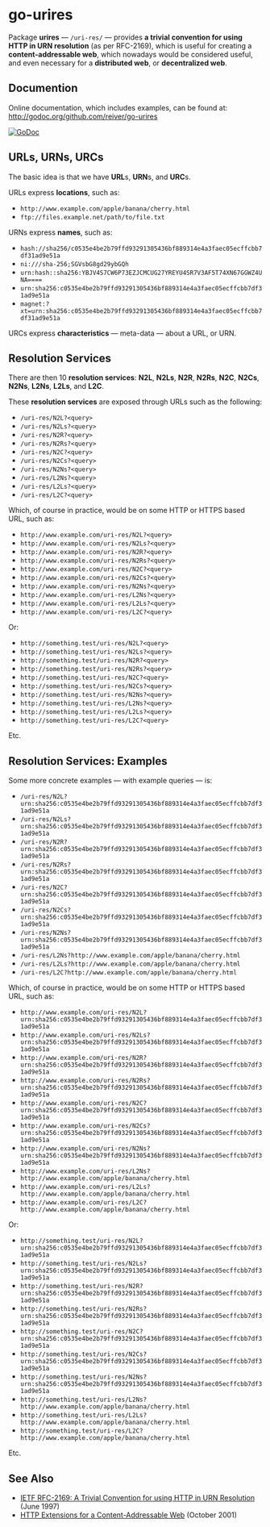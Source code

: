# go-urires

Package **urires** — `/uri-res/` — provides **a trivial convention for using HTTP in URN resolution** (as per RFC-2169),
which is useful for creating a **content-addressable web**,
which nowadays would be considered useful, and even necessary for a **distributed web**, or **decentralized web**.

## Documention

Online documentation, which includes examples, can be found at: http://godoc.org/github.com/reiver/go-urires

[![GoDoc](https://godoc.org/github.com/reiver/go-urires?status.svg)](https://godoc.org/github.com/reiver/go-urires)

## URLs, URNs, URCs

The basic idea is that we have **URL**s, **URN**s, and **URC**s.

URLs express **locations**, such as:
* `http://www.example.com/apple/banana/cherry.html`
* `ftp://files.example.net/path/to/file.txt`

URNs express **names**, such as:
* `hash://sha256/c0535e4be2b79ffd93291305436bf889314e4a3faec05ecffcbb7df31ad9e51a`
* `ni:///sha-256;SGVsbG8gd29ybGQh`
* `urn:hash::sha256:YBJV4S7CW6P73EZJCMCUG27YREYU4SR7V3AF5T74XN67GGWZ4UNA====`
* `urn:sha256:c0535e4be2b79ffd93291305436bf889314e4a3faec05ecffcbb7df31ad9e51a`
* `magnet:?xt=urn:sha256:c0535e4be2b79ffd93291305436bf889314e4a3faec05ecffcbb7df31ad9e51a`

URCs express **characteristics** — meta-data — about a URL, or URN.

## Resolution Services

There are then 10 **resolution services**:
**N2L**,
**N2Ls**,
**N2R**,
**N2Rs**,
**N2C**,
**N2Cs**,
**N2Ns**,
**L2Ns**,
**L2Ls**, and
**L2C**.

These **resolution services** are exposed through URLs such as the following:
* `/uri-res/N2L?<query>`
* `/uri-res/N2Ls?<query>`
* `/uri-res/N2R?<query>`
* `/uri-res/N2Rs?<query>`
* `/uri-res/N2C?<query>`
* `/uri-res/N2Cs?<query>`
* `/uri-res/N2Ns?<query>`
* `/uri-res/L2Ns?<query>`
* `/uri-res/L2Ls?<query>`
* `/uri-res/L2C?<query>`

Which, of course in practice, would be on some HTTP or HTTPS based URL, such as:
* `http://www.example.com/uri-res/N2L?<query>`
* `http://www.example.com/uri-res/N2Ls?<query>`
* `http://www.example.com/uri-res/N2R?<query>`
* `http://www.example.com/uri-res/N2Rs?<query>`
* `http://www.example.com/uri-res/N2C?<query>`
* `http://www.example.com/uri-res/N2Cs?<query>`
* `http://www.example.com/uri-res/N2Ns?<query>`
* `http://www.example.com/uri-res/L2Ns?<query>`
* `http://www.example.com/uri-res/L2Ls?<query>`
* `http://www.example.com/uri-res/L2C?<query>`

Or:
* `http://something.test/uri-res/N2L?<query>`
* `http://something.test/uri-res/N2Ls?<query>`
* `http://something.test/uri-res/N2R?<query>`
* `http://something.test/uri-res/N2Rs?<query>`
* `http://something.test/uri-res/N2C?<query>`
* `http://something.test/uri-res/N2Cs?<query>`
* `http://something.test/uri-res/N2Ns?<query>`
* `http://something.test/uri-res/L2Ns?<query>`
* `http://something.test/uri-res/L2Ls?<query>`
* `http://something.test/uri-res/L2C?<query>`

Etc.

## Resolution Services: Examples

Some more concrete examples — with example queries — is:
* `/uri-res/N2L?urn:sha256:c0535e4be2b79ffd93291305436bf889314e4a3faec05ecffcbb7df31ad9e51a`
* `/uri-res/N2Ls?urn:sha256:c0535e4be2b79ffd93291305436bf889314e4a3faec05ecffcbb7df31ad9e51a`
* `/uri-res/N2R?urn:sha256:c0535e4be2b79ffd93291305436bf889314e4a3faec05ecffcbb7df31ad9e51a`
* `/uri-res/N2Rs?urn:sha256:c0535e4be2b79ffd93291305436bf889314e4a3faec05ecffcbb7df31ad9e51a`
* `/uri-res/N2C?urn:sha256:c0535e4be2b79ffd93291305436bf889314e4a3faec05ecffcbb7df31ad9e51a`
* `/uri-res/N2Cs?urn:sha256:c0535e4be2b79ffd93291305436bf889314e4a3faec05ecffcbb7df31ad9e51a`
* `/uri-res/N2Ns?urn:sha256:c0535e4be2b79ffd93291305436bf889314e4a3faec05ecffcbb7df31ad9e51a`
* `/uri-res/L2Ns?http://www.example.com/apple/banana/cherry.html`
* `/uri-res/L2Ls?http://www.example.com/apple/banana/cherry.html`
* `/uri-res/L2C?http://www.example.com/apple/banana/cherry.html`

Which, of course in practice, would be on some HTTP or HTTPS based URL, such as:
* `http://www.example.com/uri-res/N2L?urn:sha256:c0535e4be2b79ffd93291305436bf889314e4a3faec05ecffcbb7df31ad9e51a`
* `http://www.example.com/uri-res/N2Ls?urn:sha256:c0535e4be2b79ffd93291305436bf889314e4a3faec05ecffcbb7df31ad9e51a`
* `http://www.example.com/uri-res/N2R?urn:sha256:c0535e4be2b79ffd93291305436bf889314e4a3faec05ecffcbb7df31ad9e51a`
* `http://www.example.com/uri-res/N2Rs?urn:sha256:c0535e4be2b79ffd93291305436bf889314e4a3faec05ecffcbb7df31ad9e51a`
* `http://www.example.com/uri-res/N2C?urn:sha256:c0535e4be2b79ffd93291305436bf889314e4a3faec05ecffcbb7df31ad9e51a`
* `http://www.example.com/uri-res/N2Cs?urn:sha256:c0535e4be2b79ffd93291305436bf889314e4a3faec05ecffcbb7df31ad9e51a`
* `http://www.example.com/uri-res/N2Ns?urn:sha256:c0535e4be2b79ffd93291305436bf889314e4a3faec05ecffcbb7df31ad9e51a`
* `http://www.example.com/uri-res/L2Ns?http://www.example.com/apple/banana/cherry.html`
* `http://www.example.com/uri-res/L2Ls?http://www.example.com/apple/banana/cherry.html`
* `http://www.example.com/uri-res/L2C?http://www.example.com/apple/banana/cherry.html`

Or:
* `http://something.test/uri-res/N2L?urn:sha256:c0535e4be2b79ffd93291305436bf889314e4a3faec05ecffcbb7df31ad9e51a`
* `http://something.test/uri-res/N2Ls?urn:sha256:c0535e4be2b79ffd93291305436bf889314e4a3faec05ecffcbb7df31ad9e51a`
* `http://something.test/uri-res/N2R?urn:sha256:c0535e4be2b79ffd93291305436bf889314e4a3faec05ecffcbb7df31ad9e51a`
* `http://something.test/uri-res/N2Rs?urn:sha256:c0535e4be2b79ffd93291305436bf889314e4a3faec05ecffcbb7df31ad9e51a`
* `http://something.test/uri-res/N2C?urn:sha256:c0535e4be2b79ffd93291305436bf889314e4a3faec05ecffcbb7df31ad9e51a`
* `http://something.test/uri-res/N2Cs?urn:sha256:c0535e4be2b79ffd93291305436bf889314e4a3faec05ecffcbb7df31ad9e51a`
* `http://something.test/uri-res/N2Ns?urn:sha256:c0535e4be2b79ffd93291305436bf889314e4a3faec05ecffcbb7df31ad9e51a`
* `http://something.test/uri-res/L2Ns?http://www.example.com/apple/banana/cherry.html`
* `http://something.test/uri-res/L2Ls?http://www.example.com/apple/banana/cherry.html`
* `http://something.test/uri-res/L2C?http://www.example.com/apple/banana/cherry.html`

Etc.

## See Also
* [IETF RFC-2169: A Trivial Convention for using HTTP in URN Resolution](https://tools.ietf.org/html/rfc2169) (June 1997)
* [HTTP Extensions for a Content-Addressable Web](http://lists.w3.org/Archives/Public/www-talk/2001NovDec/0090.html) (October 2001)
